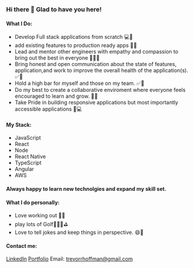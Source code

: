 ### Hi there 👋 Glad to have you here!

 #### What I Do: 
- Develop Full stack applications from scratch 💻📲
- add existing features to production ready apps 👷‍🤩
- Lead and mentor other engineers with empathy and compassion to bring out the best in everyone 🤩💯✅
- Bring honest and open communication about the state of features, application,and work to improve the overall health of the application(s). ✅💯
- Hold a high bar for myself and those on my team. ✅💯
- Do my best to create a collaborative enviroment where everyone feels encouraged to learn and grow. 👥👥
- Take Pride in building responsive applications but most importantly accessible applications 📲💻

 #### My Stack: 
- JavaScript
- React 
- Node
- React Native
- TypeScript
- Angular
- AWS

#### Always happy to learn new technolgies and expand my skill set.


 #### What I do personally:
- Love working out 💪🦾
- play lots of Golf🏌🏼‍♂️⛳️
- Love to tell jokes and keep things in perspective. 😄💯


 #### Contact me:
[LinkedIn](https://www.linkedin.com/in/trevorrhoffman/)
[Portfolio](https://www.trevorrhoffman.com/)
Email: trevorrhoffman@gmail.com
